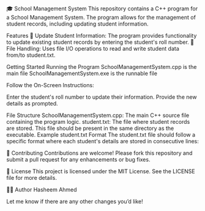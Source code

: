 🎓 School Management System
This repository contains a C++ program for a School Management System. The program allows for the management of student records, including updating student information.

Features
🔄 Update Student Information: The program provides functionality to update existing student records by entering the student's roll number.
📂 File Handling: Uses file I/O operations to read and write student data from/to student.txt.

Getting Started
Running the Program
SchoolManagementSystem.cpp is the main file
SchoolManagementSystem.exe is the runnable file

Follow the On-Screen Instructions:

Enter the student's roll number to update their information.
Provide the new details as prompted.

File Structure
SchoolManagementSystem.cpp: The main C++ source file containing the program logic.
student.txt: The file where student records are stored. This file should be present in the same directory as the executable.
Example student.txt Format
The student.txt file should follow a specific format where each student's details are stored in consecutive lines:

🤝 Contributing
Contributions are welcome! Please fork this repository and submit a pull request for any enhancements or bug fixes.

📜 License
This project is licensed under the MIT License. See the LICENSE file for more details.

👨‍💻 Author
Hasheem Ahmed

Let me know if there are any other changes you’d like!






